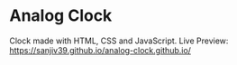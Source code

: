 # Analog Clock

Clock made with HTML, CSS and JavaScript. Live Preview: https://sanjiv39.github.io/analog-clock.github.io/ 
